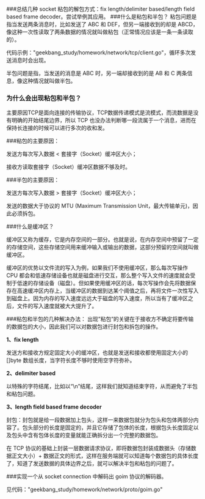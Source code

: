 ###总结几种 socket 粘包的解包方式：fix length/delimiter based/length field based frame decoder。尝试举例其应用。
###什么是粘包和半包？
粘包问题是指当发送两条消息时，比如发送了 ABC 和 DEF，但另一端接收到的却是 ABCD，像这种一次性读取了两条数据的情况就叫做粘包（正常情况应该是一条一条读取的）。

代码示例："geekbang_study/homework/network/tcp/client.go"，循环多次发送消息时会出现。

半包问题是指，当发送的消息是 ABC 时，另一端却接收到的是 AB 和 C 两条信息，像这种情况就叫做半包。

### 为什么会出现粘包和半包？
主要原因TCP是面向连接的传输协议，TCP数据传递模式是流模式，而流数据是没有明确的开始结尾边界，所以 TCP 也没办法判断哪一段流属于一个消息，进而在保持长连接的时候可以进行多次的收和发。

###粘包的主要原因：

发送方每次写入数据 < 套接字（Socket）缓冲区大小；

接收方读取套接字（Socket）缓冲区数据不够及时。

###半包的主要原因：

发送方每次写入数据 > 套接字（Socket）缓冲区大小；

发送的数据大于协议的 MTU (Maximum Transmission Unit，最大传输单元)，因此必须拆包。

###什么是缓冲区？

缓冲区又称为缓存，它是内存空间的一部分。也就是说，在内存空间中预留了一定的存储空间，这些存储空间用来缓冲输入或输出的数据，这部分预留的空间就叫做缓冲区。

缓冲区的优势以文件流的写入为例，如果我们不使用缓冲区，那么每次写操作 CPU 都会和低速存储设备也就是磁盘进行交互，那么整个写入文件的速度就会受制于低速的存储设备（磁盘）。但如果使用缓冲区的话，每次写操作会先将数据保存在高速缓冲区内存上，当缓冲区的数据到达某个阈值之后，再将文件一次性写入到磁盘上。因为内存的写入速度远远大于磁盘的写入速度，所以当有了缓冲区之后，文件的写入速度就被大大提升了。

###粘包和半包的几种解决办法：
出现”粘包”的关键在于接收方不确定将要传输的数据包的大小，因此我们可以对数据包进行封包和拆包的操作。

**1、fix length**

发送方和接收方规定固定大小的缓冲区，也就是发送和接收都使用固定大小的 []byte 数组长度，当字符长度不够时使用空字符弥补。

**2、delimiter based**

以特殊的字符结尾，比如以“\n”结尾，这样我们就知道结束字符，从而避免了半包和粘包问题。

**3、length field based frame decoder**

封包：封包就是给一段数据加上包头，这样一来数据包就分为包头和包体两部分内容了。包头部分的长度是固定的，并且它存储了包体的长度，根据包头长度固定以及包头中含有包体长度的变量就能正确拆分出一个完整的数据包。

在 TCP 协议的基础上封装一层数据请求协议，即将数据包封装成数据头（存储数据正文大小）+ 数据正文的形式，这样在服务端就可以知道每个数据包的具体长度了，知道了发送数据的具体边界之后，就可以解决半包和粘包的问题了。

###实现一个从 socket connection 中解码出 goim 协议的解码器。

见代码："geekbang_study/homework/network/proto/goim.go"